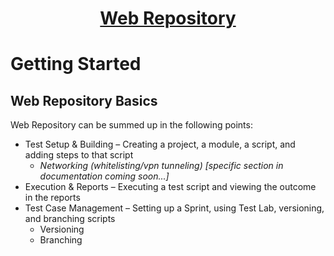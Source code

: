 <h1 style="text-align: center; text-decoration:underline; font-weight: bold;">Web Repository</h1>


# Getting Started
## Web Repository Basics <!-- {docsify-ignore} --> 
Web Repository can be summed up in the following points:

- Test Setup & Building – Creating a project, a module, a script, and adding steps to that script
  - *Networking (whitelisting/vpn tunneling) [specific section in documentation coming soon...]*
- Execution & Reports – Executing a test script and viewing the outcome in the reports
- Test Case Management – Setting up a Sprint, using Test Lab, versioning, and branching scripts
  - Versioning
  - Branching